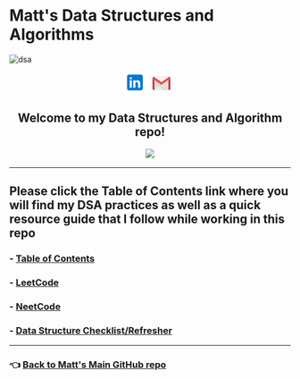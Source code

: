 # Matt's Data Structures and Algorithms

<img src="./images/aigif.gif" alt="dsa">

<p align="center">
<!-- I have a theory that GitHub does not support the ability to open a link in a new tab. I could only find evidence that it is not possible. -->
<a href="https://www.linkedin.com/in/rangel-matt/" target="_blank" rel="noopener noreferrer"><img height="38" src="./images/linkedin.png"></a>&nbsp;&nbsp;
<!-- <a href="https://dev.to/hexxking" target="_blank" rel="noopener noreferrer"><img height="35" src="./images/dev.png"></a>&nbsp;&nbsp; -->
<a href="mailto:mattrangel@gmail.com" target="_blank" rel="noopener noreferrer"><img height="35" src="./images/gmail.png"></a>&nbsp;&nbsp;
<!-- <a href="https://dev.to/hexxking" target="_blank" rel="noopener noreferrer"><img height="35" src="./images/dev.png"></a>&nbsp;&nbsp; -->
</p>

<h2 align="center">Welcome to my Data Structures and Algorithm repo!</h2>

<p align="center">
<img src="https://visitor-badge.glitch.me/badge?page_id=rangelMatt.dsa-exercises" width="100px">
</p>

-----

## Please click the Table of Contents link where you will find my DSA practices as well as a quick resource guide that I follow while working in this repo

### - [Table of Contents](toc.md)

### - [LeetCode](https://leetcode.com/)

### - [NeetCode](https://neetcode.io/)

### - [Data Structure Checklist/Refresher](checklist.md)

-----

### 👈 [Back to Matt's Main GitHub repo](https://github.com/rangelMatt)
